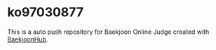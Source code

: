 # ko97030877
This is a auto push repository for Baekjoon Online Judge created with [BaekjoonHub](https://github.com/BaekjoonHub/BaekjoonHub).
